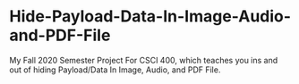 # Hide-Payload-Data-In-Image-Audio-and-PDF-File
My Fall 2020 Semester Project For CSCI 400, which teaches you ins and out of hiding Payload/Data In Image, Audio, and PDF File.

